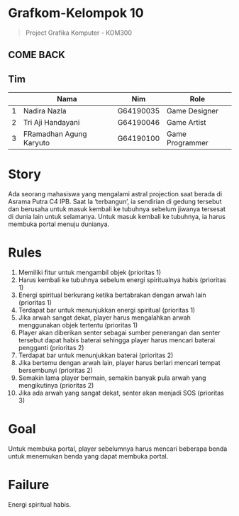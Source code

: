 # Grafkom-Kelompok 10
> Project Grafika Komputer - KOM300
## COME BACK

## Tim 
<table>
    <thead>
        <tr>
            <th></th>
            <th>Nama</th>
            <th>Nim</th>
            <th>Role</th>
        </tr>
    </thead>
    <tbody>
        <tr>
            <td>1</td>
            <td>Nadira Nazla</td>
            <td>G64190035</td>
            <td>Game Designer</td>
        </tr>
        <tr>
            <td>2</td>
            <td>Tri Aji Handayani</td>
            <td>G64190046</td>
            <td>Game Artist</td>
        </tr>
        <tr>
            <td>3</td>
            <td>FRamadhan Agung Karyuto</td>
            <td>G64190100</td>
            <td>Game Programmer</td>
        </tr>
    
</table>

# Story
Ada seorang mahasiswa yang mengalami astral projection saat berada di Asrama Putra C4 IPB. Saat Ia ‘terbangun’, ia sendirian di gedung tersebut dan berusaha untuk masuk kembali ke tubuhnya sebelum jiwanya tersesat di dunia lain untuk selamanya. Untuk masuk kembali ke tubuhnya, ia harus membuka portal menuju dunianya.

# Rules
1. Memiliki fitur untuk mengambil objek (prioritas 1)
2. Harus kembali ke tubuhnya sebelum energi spiritualnya habis (prioritas 1)
3. Energi spiritual berkurang ketika bertabrakan dengan arwah lain (prioritas 1)
4. Terdapat bar untuk menunjukkan energi spiritual (prioritas 1)
5. Jika arwah sangat dekat, player harus mengalahkan arwah menggunakan objek tertentu (prioritas 1)
6. Player akan diberikan senter sebagai sumber penerangan dan senter tersebut dapat habis baterai sehingga player harus mencari baterai pengganti (prioritas 2)
7. Terdapat bar untuk menunjukkan baterai (prioritas 2)
8. Jika bertemu dengan arwah lain, player harus berlari mencari tempat bersembunyi (prioritas 2)
9. Semakin lama player bermain, semakin banyak pula arwah yang mengikutinya (prioritas 2)
10. Jika ada arwah yang sangat dekat, senter akan menjadi SOS (prioritas 3)

# Goal
Untuk membuka portal, player sebelumnya harus mencari beberapa benda untuk menemukan benda yang dapat membuka portal.

# Failure
Energi spiritual habis.
